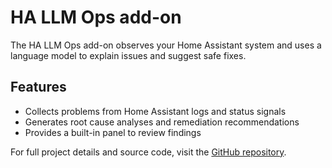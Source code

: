 # HA LLM Ops add-on

The HA LLM Ops add-on observes your Home Assistant system and uses a language model to explain issues and suggest safe fixes.

## Features

- Collects problems from Home Assistant logs and status signals
- Generates root cause analyses and remediation recommendations
- Provides a built-in panel to review findings

For full project details and source code, visit the [GitHub repository](https://github.com/lextiz/SolidHA).
